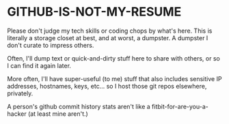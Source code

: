 GITHUB-IS-NOT-MY-RESUME
=======================

Please don't judge my tech skills or coding chops by what's here.  This is literally a storage closet at best, and at worst, a dumpster.  A dumpster I don't curate to impress others.

Often, I'll dump text or quick-and-dirty stuff here to share with others, or so I can find it again later.

More often, I'll have super-useful (to me) stuff that also includes sensitive IP addresses, hostnames, keys, etc... so I host those git repos elsewhere, privately.

A person's github commit history stats aren't like a fitbit-for-are-you-a-hacker (at least mine aren't.)
